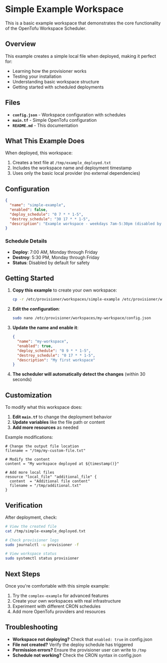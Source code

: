 # Simple Example Workspace

This is a basic example workspace that demonstrates the core functionality of the OpenTofu Workspace Scheduler.

## Overview

This example creates a simple local file when deployed, making it perfect for:
- Learning how the provisioner works
- Testing your installation
- Understanding basic workspace structure
- Getting started with scheduled deployments

## Files

- **`config.json`** - Workspace configuration with schedules
- **`main.tf`** - Simple OpenTofu configuration
- **`README.md`** - This documentation

## What This Example Does

When deployed, this workspace:
1. Creates a text file at `/tmp/example_deployed.txt`
2. Includes the workspace name and deployment timestamp
3. Uses only the basic local provider (no external dependencies)

## Configuration

```json
{
  "name": "simple-example",
  "enabled": false,
  "deploy_schedule": "0 7 * * 1-5",
  "destroy_schedule": "30 17 * * 1-5",
  "description": "Example workspace - weekdays 7am-5:30pm (disabled by default)"
}
```

### Schedule Details
- **Deploy**: 7:00 AM, Monday through Friday
- **Destroy**: 5:30 PM, Monday through Friday
- **Status**: Disabled by default for safety

## Getting Started

1. **Copy this example** to create your own workspace:
   ```bash
   cp -r /etc/provisioner/workspaces/simple-example /etc/provisioner/workspaces/my-workspace
   ```

2. **Edit the configuration**:
   ```bash
   sudo nano /etc/provisioner/workspaces/my-workspace/config.json
   ```

3. **Update the name and enable it**:
   ```json
   {
     "name": "my-workspace",
     "enabled": true,
     "deploy_schedule": "0 9 * * 1-5",
     "destroy_schedule": "0 17 * * 1-5",
     "description": "My first workspace"
   }
   ```

4. **The scheduler will automatically detect the changes** (within 30 seconds)

## Customization

To modify what this workspace does:

1. **Edit `main.tf`** to change the deployment behavior
2. **Update variables** like the file path or content
3. **Add more resources** as needed

Example modifications:
```hcl
# Change the output file location
filename = "/tmp/my-custom-file.txt"

# Modify the content
content = "My workspace deployed at ${timestamp()}"

# Add more local files
resource "local_file" "additional_file" {
  content  = "Additional file content"
  filename = "/tmp/additional.txt"
}
```

## Verification

After deployment, check:
```bash
# View the created file
cat /tmp/simple-example_deployed.txt

# Check provisioner logs
sudo journalctl -u provisioner -f

# View workspace status
sudo systemctl status provisioner
```

## Next Steps

Once you're comfortable with this simple example:
1. Try the `complex-example` for advanced features
2. Create your own workspaces with real infrastructure
3. Experiment with different CRON schedules
4. Add more OpenTofu providers and resources

## Troubleshooting

- **Workspace not deploying?** Check that `enabled: true` in config.json
- **File not created?** Verify the deploy schedule has triggered
- **Permission errors?** Ensure the provisioner user can write to `/tmp`
- **Schedule not working?** Check the CRON syntax in config.json